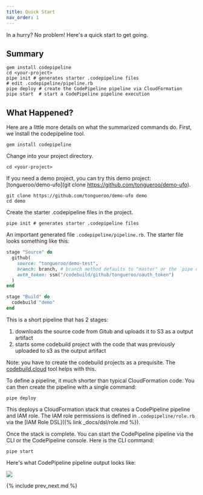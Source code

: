 ```yaml
---
title: Quick Start
nav_order: 1
---
```


In a hurry? No problem!  Here's a quick start to get going.

## Summary

    gem install codepipeline
    cd <your-project>
    pipe init # generates starter .codepipeline files
    # edit .codepipeline/pipeline.rb
    pipe deploy # create the CodePipeline pipeline via CloudFormation
    pipe start  # start a CodePipeline pipeline execution

## What Happened?

Here are a little more details on what the summarized commands do. First, we install the codepipeline tool.

    gem install codepipeline

Change into your project directory.

    cd <your-project>

If you need a demo project, you can try this demo project: [tongueroo/demo-ufo](git clone https://github.com/tongueroo/demo-ufo).

    git clone https://github.com/tongueroo/demo-ufo demo
    cd demo

Create the starter .codepipeline files in the project.

    pipe init # generates starter .codepipeline files

An important generated file `.codepipeline/pipeline.rb`. The starter file looks something like this:

```ruby
stage "Source" do
  github(
    source: "tongueroo/demo-test",
    branch: branch, # branch method defaults to "master" or the `pipe deploy --branch` option
    auth_token: ssm("/codebuild/github/tongueroo/oauth_token")
  )
end

stage "Build" do
  codebuild "demo"
end
```

This is a short pipeline that has 2 stages:

1. downloads the source code from Gitub and uploads it to S3 as a output artifact
2. starts some codebuild project with the code that was previously uploaded to s3 as the output artifact

Note: you have to create the codebuild projects as a prequisite.  The [codebuild.cloud](https://codebuild.cloud) tool helps with this.

To define a pipeline, it much shorter than typical CloudFormation code. You can then create the pipeline with a single command:

    pipe deploy

This deploys a CloudFormation stack that creates a CodePipeline pipeline and IAM role.  The IAM role permissions is defined in `.codepipeline/role.rb` via the [IAM Role DSL]({% link _docs/dsl/role.md %}).

Once the stack is complete. You can start the CodePipeline pipeline via the CLI or the CodePipeline console.  Here is the CLI command:

    pipe start

Here's what CodePipeline pipeline output looks like:

![](/img/docs/codepipeline-output.png)

{% include prev_next.md %}